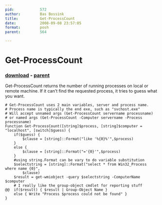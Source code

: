 ```yaml
---
pid:            572
author:         Bas Bossink
title:          Get-ProcessCount
date:           2008-09-08 23:57:05
format:         posh
parent:         564

---
```


# Get-ProcessCount

### [download](Scripts\572.ps1) - [parent](Scripts\564.md)

Get-ProcessCount returns the number of running processes on local or remote machine. If it can't find the requested process, it tries to guess what you want.

```posh
# Get-ProcessCount uses 2 main variables, server and process name.
# Process name is typically the end exe, such as "svchost.exe"
# Will accept unnamed args (Get-ProcessCount servername processname)
# or named args (Get-ProcessCount -Computer servername -Process processname)
Function Get-ProcessCount([string]$process, [string]$computer = "localhost", [switch]$guess) {
	if($guess) {
		$clause = [string]::Format("like '%{0}%'",$process)
	}
	else {
		$clause = [string]::Format("='{0}'",$process)
	}
	#using string.Format can be vary to do variable substitution
	$selectstring = [string]::Format("select * from Win32_Process where name {0}",
		$clause)
	$result = get-wmiobject -query $selectstring -ComputerName $computer
	# I really like the group-object cmdlet for reporting stuff 
@@	if($result) { $result | Group-Object Name }
	else { Write "Process $process could not be found" }
}
```
